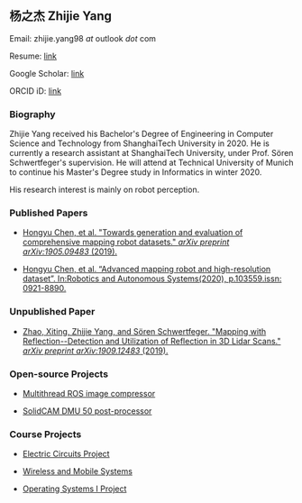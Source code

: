 ## 杨之杰 Zhijie Yang

Email: zhijie.yang98 *at* outlook *dot* com

Resume: [link](./misc/Resume.pdf)

Google Scholar: [link](https://scholar.google.com/citations?user=PoMavK4AAAAJ)

ORCID iD: [link](https://orcid.org/0000-0002-0731-303X)

### Biography

Zhijie Yang received his Bachelor's Degree of Engineering in Computer Science and Technology from ShanghaiTech University in 2020. He is currently a research assistant at ShanghaiTech University, under Prof. Sören Schwertfeger's supervision. He will attend at Technical University of Munich to continue his Master's Degree study in Informatics in winter 2020.


His research interest is mainly on robot perception. 

### Published Papers

* [Hongyu Chen, et al. "Towards generation and evaluation of comprehensive mapping robot datasets." *arXiv preprint arXiv:1905.09483* (2019).](https://arxiv.org/abs/1905.09483)

* [Hongyu Chen, et al. “Advanced mapping robot and high-resolution dataset”. In:Robotics and Autonomous Systems(2020), p.103559.issn: 0921-8890.](https://doi.org/https://doi.org/10.1016/j.robot.2020.103559)

### Unpublished Paper

* [Zhao, Xiting, Zhijie Yang, and Sören Schwertfeger. "Mapping with Reflection--Detection and Utilization of Reflection in 3D Lidar Scans." *arXiv preprint arXiv:1909.12483* (2019).](https://arxiv.org/abs/1909.12483)

### Open-source Projects

* [Multithread ROS image compressor](https://github.com/zhijie-yang/image-compress-pkg)

* [SolidCAM DMU 50 post-processor](https://github.com/zhijie-yang/SolidCamPostProcessor)

### Course Projects

* [Electric Circuits Project](./misc/course_project_report/electric_circuits_project.pdf)

* [Wireless and Mobile Systems](./misc/course_project_report/wireless_and_mobile_systems.pdf)

* [Operating Systems I Project](./misc/course_project_report/operating_systems_i_project.pdf)
